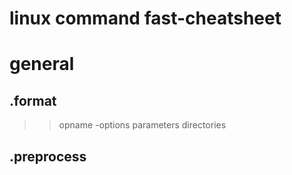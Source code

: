 # linux command fast-cheatsheet

# general
## .format
>> opname -options parameters directories
>> 
## .preprocess
